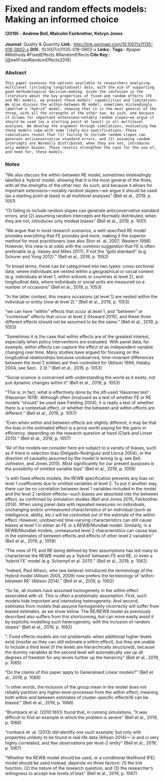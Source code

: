 # Fixed and random effects models: Making an informed choice
#### (2019) - Andrew Bell, Malcolm Fairbrother, Kelvyn Jones
**Journal**: Quality & Quantity
**Link**:: http://link.springer.com/10.1007/s11135-018-0802-x
**DOI**:: 10.1007/s11135-018-0802-x
**Links**:: 
**Tags**:: #paper #Methods #FixedEffects #RandomEffects 
**Cite Key**:: [@bellFixedRandomEffects2019]

### Abstract

```
This paper assesses the options available to researchers analysing multilevel (including longitudinal) data, with the aim of supporting good methodological decision-making. Given the confusion in the literature about the key properties of fixed and random effects (FE and RE) models, we present these models’ capabilities and limitations. We also discuss the within-between RE model, sometimes misleadingly labelled a ‘hybrid’ model, showing that it is the most general of the three, with all the strengths of the other two. As such, and because it allows for important extensions—notably random slopes—we argue it should be used (as a starting point at least) in all multilevel analyses. We develop the argument through simulations, evaluating how these models cope with some likely mis-specifications. These simulations reveal that (1) failing to include random slopes can generate anticonservative standard errors, and (2) assuming random intercepts are Normally distributed, when they are not, introduces only modest biases. These results strengthen the case for the use of, and need for, these models.
```

### Notes

“We also discuss the within-between RE model, sometimes misleadingly labelled a ‘hybrid’ model, showing that it is the most general of the three, with all the strengths of the other two. As such, and because it allows for important extensions—notably random slopes—we argue it should be used (as a starting point at least) in all multilevel analyses” (Bell et al., 2019, p. 1051)

“(1) failing to include random slopes can generate anticonservative standard errors, and (2) assuming random intercepts are Normally distributed, when they are not, introduces only modest biases” (Bell et al., 2019, p. 1051)

“We argue that in most research scenarios, a well-specified RE model provides everything that FE provides and more, making it the superior method for most practitioners (see also Shor et  al. 2007; Western 1998). However, this view is at odds with the common suggestion that FE is often preferable (e.g. Vaisey and Miles 2017), if not the “gold standard” (e.g. Schurer and Yong 2012).” (Bell et al., 2019, p. 1052)

“In broad terms, these can be categorised into two types: cross-sectional data, where individuals are nested within a geographical or social context (e.g. individuals at level 1, within schools or countries at level 2), and longitudinal data, where individuals or social units are measured on a number of occasions” (Bell et al., 2019, p. 1053)

“In the latter context, this means occasions (at level 1) are nested within the individual or entity (now at level 2).” (Bell et al., 2019, p. 1053)

“we can have “within” effects that occur at level 1, and “between” or “contextual” effects that occur at level 2 (Howard 2015), and these three different effects should not be assumed to be the same.” (Bell et al., 2019, p. 1053)

“Sometimes it is the case that within effects are of the greatest interest, especially when policy interventions are evaluated. With panel data, for example, within effects can capture the effect of an independent variable changing over time. Many studies have argued for focusing on the longitudinal relationships because unobserved, time-invariant differences between the level 2 entities are then controlled for (Allison 1994; Halaby 2004, see Sect.  2.3).” (Bell et al., 2019, p. 1053)

“Social science is concerned with understanding the world as it exists, not just dynamic changes within it” (Bell et al., 2019, p. 1053)

“This is, in fact, what is effectively done by the oft-used ‘Hausman test’ (Hausman 1978). Although often (mis)used as a test of whether FE or RE models “should” be used (see Fielding 2004), it is really a test of whether there is a contextual effect, or whether the between and within effects are different.” (Bell et al., 2019, p. 1057)

“Even when within and between effects are slightly different, it may be that the bias in the estimated effect is a price worth paying for the gains in efficiency, depending on the research question at hand (Clark and Linzer 2015).” (Bell et al., 2019, p. 1057)

“All of the models we consider here are subject to a variety of biases, such as if there is selection bias (Delgado-Rodríguez and Llorca 2004), or the direction of causality assumed by the model is wrong (e.g. see Bell, Johnston, and Jones 2015). Most significantly for our present purposes is the possibility of omitted variable bias” (Bell et al., 2019, p. 1059)

“s with fixed effects models, the REWB specification prevents any bias on level 1 coefficients due to omitted variables at level 2. To put it another way, there can be no correlation between level 1 variables included in the model and the level 2 random effects—such biases are absorbed into the between effect, as confirmed by simulation studies (Bell and Jones 2015; Fairbrother 2014). When using panel data with repeated measures on individuals, unchanging and/or unmeasured characteristics of an individual (such as intelligence, ability, etc.) will be controlled out of the estimate of the within effect. However, unobserved time-varying characteristics can still cause biases at level 1 in either an FE or a REWB/Mundlak model. Similarly, in a REWB/Mundlak models, unmeasured level 2 characteristics can cause bias in the estimates of between effects and effects of other level 2 variables” (Bell et al., 2019, p. 1059)

“The view of FE and RE being defined by their assumptions has led many to characterise the REWB model as a ‘hybrid’ between FE and RE, or even a ‘hybrid FE’ model (e.g. Schempf et al. 2011).” (Bell et al., 2019, p. 1062)

“Indeed, Paul Allison, who (we believe) introduced the terminology of the Hybrid model (Allison 2005, 2009) now prefers the terminology of ‘within-between RE’ (Allison 2014).” (Bell et al., 2019, p. 1062)

“So far, all models have assumed homogeneity in the within effect associated with xit. This is often a problematic assumption. First, such models hide important and interesting heterogeneity. And second, estimates from models that assume homogeneity incorrectly will suffer from biased estimates, as we show below. The RE/REWB model as previously described also suffers from this shortcoming, but can more easily avoid it by explicitly modelling such heterogeneity, with the inclusion of random slopes” (Bell et al., 2019, p. 1062)

“. Fixed effects models are not problematic when additional higher levels exist (insofar as they can still estimate a within effect), but they are unable to include a third level (if the levels are hierarchically structured), because the dummy variables at the second level will automatically use up all degrees of freedom for any levels further up the hierarchy” (Bell et al., 2019, p. 1065)

“Do the claims of this paper apply to Generalised Linear models?” (Bell et al., 2019, p. 1066)

“n other words, the inclusion of the group mean in the model does not reliably partition any higher-level processes from the within effect, meaning both within and between estimates of cluster-specific effects16 can be biased.” (Bell et al., 2019, p. 1066)

“Brumback et al. (2010:1651) found that, in running simulations, “it was difficult to find an example in which the problem is severe” (Bell et al., 2019, p. 1066)

“rumback et  al. (2013) did identify one such example, but only with properties unlikely to be found in real life data (Allison 2014)—̄ xi and 𝜐i very highly correlated, and few observations per level-2 entity” (Bell et al., 2019, p. 1067)

“Whether the REWB model should be used, or a conditional likelihood (FE) model should be used instead, depends on three factors: (1) the link function, (2) the nature of the research question, and (3) the researcher’s willingness to accept low levels of bias” (Bell et al., 2019, p. 1067)